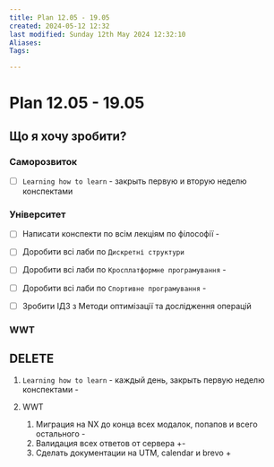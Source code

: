 ```yaml
---
title: Plan 12.05 - 19.05
created: 2024-05-12 12:32
last modified: Sunday 12th May 2024 12:32:10
Aliases:
Tags:

---
```

# Plan 12.05 - 19.05

## Що я хочу зробити?

### Саморозвиток

- [ ] `Learning how to learn` - закрыть первую и вторую неделю конспектами

### Університет

- [ ] Написати конспекти по всім лекціям по філософії -
- [ ] Доробити всі лаби по `Дискретні структури`
- [ ] Доробити всі лаби по `Кросплатформне програмування` -
- [ ] Доробити всі лаби по `Спортивне програмування` -

- [ ] Зробити ІДЗ з Методи оптимізації та дослідження операцій

### WWT


## DELETE

1. `Learning how to learn` - каждый день, закрыть первую неделю конспектами - 


6. WWT
    1. Миграция на NX до конца всех модалок, попапов и всего остального -
    2. Валидация всех ответов от сервера +-
    3. Сделать документации на UTM, calendar и brevo + 